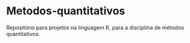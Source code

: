 # Metodos-quantitativos
Repositório para projetos na linguagem R, para a disciplina de métodos quantitativos.
